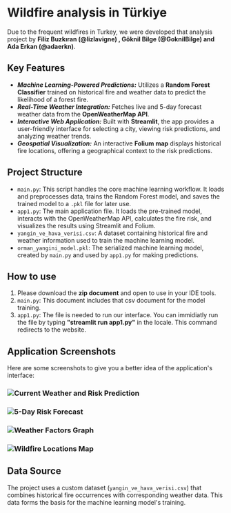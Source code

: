 # Wildfire analysis in Türkiye
Due to the frequent wildfires in Turkey, we were developed that analysis project by **Filiz Buzkıran (@lizlavigne) ,  Göknil Bilge (@GoknilBilge) and Ada Erkan (@adaerkn)**.


## Key Features

* ***Machine Learning-Powered Predictions:*** Utilizes a **Random Forest Classifier** trained on historical fire and weather data to predict the likelihood of a forest fire.
* ***Real-Time Weather Integration:*** Fetches live and 5-day forecast weather data from the **OpenWeatherMap API**.
* ***Interactive Web Application:*** Built with **Streamlit**, the app provides a user-friendly interface for selecting a city, viewing risk predictions, and analyzing weather trends.
* ***Geospatial Visualization:*** An interactive **Folium map** displays historical fire locations, offering a geographical context to the risk predictions.


## Project Structure

* `main.py`: This script handles the core machine learning workflow. It loads and preprocesses data, trains the Random Forest model, and saves the trained model to a `.pkl` file for later use.
* `app1.py`: The main application file. It loads the pre-trained model, interacts with the OpenWeatherMap API, calculates the fire risk, and visualizes the results using Streamlit and Folium.
* `yangin_ve_hava_verisi.csv`: A dataset containing historical fire and weather information used to train the machine learning model.
* `orman_yangini_model.pkl`: The serialized machine learning model, created by `main.py` and used by `app1.py` for making predictions.


## How to use

1. Please download the **zip document** and open to use in your IDE tools.
2. `main.py`: This document includes that csv document for the model training.
3. `app1.py`: The file is needed to run our interface. You can immidiatly run the file by typing **"streamlit run app1.py"** in the locale. This command redirects to the website.


## Application Screenshots
Here are some screenshots to give you a better idea of the application's interface:

### ![Current Weather and Risk Prediction](assets/capture_20250830162805075.bmp)

### ![5-Day Risk Forecast](assets/capture_20250830162823763.bmp)

### ![Weather Factors Graph](assets/capture_20250830162831825.bmp)

### ![Wildfire Locations Map](assets/capture_20250830162748054.bmp)

## Data Source

The project uses a custom dataset (`yangin_ve_hava_verisi.csv`) that combines historical fire occurrences with corresponding weather data. This data forms the basis for the machine learning model's training.

